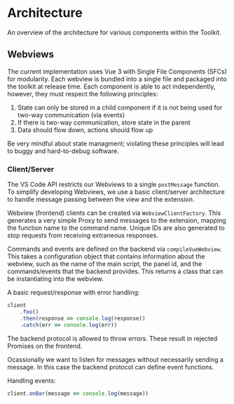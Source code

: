 # Architecture

An overview of the architecture for various components within the Toolkit.

## Webviews

The current implementation uses Vue 3 with Single File Components (SFCs) for modularity. Each webview
is bundled into a single file and packaged into the toolkit at release time. Each component is able to
act independently, however, they must respect the following principles:

1. State can only be stored in a child component if it is not being used for two-way communication (via events)
2. If there is two-way communication, store state in the parent
3. Data should flow down, actions should flow up

Be very mindful about state managment; violating these principles will lead to buggy and hard-to-debug software.

### Client/Server

The VS Code API restricts our Webviews to a single `postMessage` function. To simplify developing Webviews, we use a basic client/server architecture to handle message passing between the view and the extension.

Webview (frontend) clients can be created via `WebviewClientFactory`. This generates a very simple Proxy to send messages to the extension, mapping the function name to the command name. Unique IDs are also generated to stop requests from receiving extraneous responses.

Commands and events are defined on the backend via `compileVueWebview`. This takes a configuration object that contains information about the webview, such as the
name of the main script, the panel id, and the commands/events that the backend provides. This returns a class that can be instantiating into the webview.

A basic request/response with error handling:

```ts
client
    .foo()
    .then(response => console.log(response))
    .catch(err => console.log(err))
```

The backend protocol is allowed to throw errors. These result in rejected Promises on the frontend.

Ocassionally we want to listen for messages without necessarily sending a message. In this case the backend protocol can define event functions.

Handling events:

```ts
client.onBar(message => console.log(message))
```
